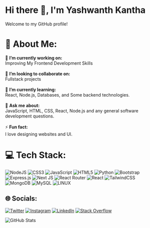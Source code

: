 # Hi there 👋, I'm Yashwanth Kantha

Welcome to my GitHub profile!

# 💫 About Me:
🔭 **I’m currently working on:**  <br>Improving My Frontend Development Skills<br><br>👯 **I’m looking to collaborate on:**  <br>Fullstack projects<br><br>🌱 **I’m currently learning:**  <br>React, Node.js, Databases, and Some backend technologies.<br><br>💬 **Ask me about:**  <br>JavaScript, HTML, CSS, React, Node.js and any general software development questions.<br><br>⚡ **Fun fact:**  <br>I love designing websites and UI.

# 💻 Tech Stack:
![NodeJS](https://img.shields.io/badge/node.js-6DA55F?style=for-the-badge&logo=node.js&logoColor=white) ![CSS3](https://img.shields.io/badge/css3-%231572B6.svg?style=for-the-badge&logo=css3&logoColor=white) ![JavaScript](https://img.shields.io/badge/javascript-%23323330.svg?style=for-the-badge&logo=javascript&logoColor=%23F7DF1E) ![HTML5](https://img.shields.io/badge/html5-%23E34F26.svg?style=for-the-badge&logo=html5&logoColor=white) ![Python](https://img.shields.io/badge/python-3670A0?style=for-the-badge&logo=python&logoColor=ffdd54) ![Bootstrap](https://img.shields.io/badge/bootstrap-%23563D7C.svg?style=for-the-badge&logo=bootstrap&logoColor=white) ![Express.js](https://img.shields.io/badge/express.js-%23404d59.svg?style=for-the-badge&logo=express&logoColor=%2361DAFB) ![Next JS](https://img.shields.io/badge/Next-black?style=for-the-badge&logo=next.js&logoColor=white) ![React Router](https://img.shields.io/badge/React_Router-CA4245?style=for-the-badge&logo=react-router&logoColor=white) ![React](https://img.shields.io/badge/react-%2320232a.svg?style=for-the-badge&logo=react&logoColor=%2361DAFB) ![TailwindCSS](https://img.shields.io/badge/tailwindcss-%2338B2AC.svg?style=for-the-badge&logo=tailwind-css&logoColor=white) ![MongoDB](https://img.shields.io/badge/MongoDB-%234ea94b.svg?style=for-the-badge&logo=mongodb&logoColor=white) ![MySQL](https://img.shields.io/badge/mysql-%2300f.svg?style=for-the-badge&logo=mysql&logoColor=white) ![LINUX](https://img.shields.io/badge/Linux-FCC624?style=for-the-badge&logo=linux&logoColor=black) 

## 🌐 Socials:
[![Twitter](https://img.shields.io/badge/Twitter-%231DA1F2.svg?logo=Twitter&logoColor=white)](https://twitter.com/Yashwanth013) [![Instagram](https://img.shields.io/badge/Instagram-%23E4405F.svg?logo=Instagram&logoColor=white)](https://www.instagram.com/yashwanth._.02) [![LinkedIn](https://img.shields.io/badge/LinkedIn-%230077B5.svg?logo=linkedin&logoColor=white)](https://www.linkedin.com/in/yashwanth-kantha) [![Stack Overflow](https://img.shields.io/badge/-Stackoverflow-FE7A16?logo=stack-overflow&logoColor=white)](https://stackoverflow.com/users/15972675)


![GitHub Stats](https://github-readme-stats.vercel.app/api?username=yashwanth013&show_icons=true&theme=radical)
